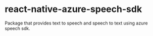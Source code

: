# react-native-azure-speech-sdk
Package that provides text to speech and speech to text using azure speech sdk.
